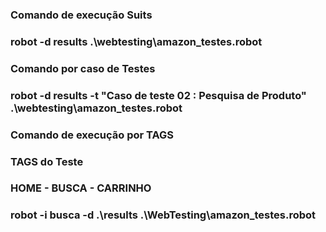 ### Comando de execução Suits

### robot -d results .\webtesting\amazon_testes.robot 

### Comando por caso de Testes

### robot -d results -t "Caso de teste 02 : Pesquisa de Produto" .\webtesting\amazon_testes.robot 
 
### Comando de execução por TAGS

### TAGS do Teste

### HOME - BUSCA - CARRINHO

### robot -i busca -d .\results .\WebTesting\amazon_testes.robot